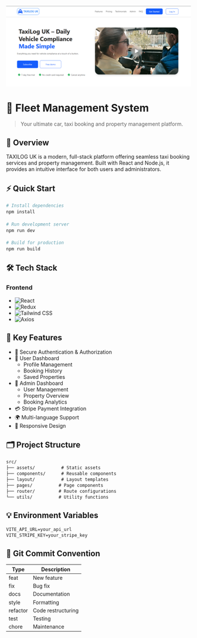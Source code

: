 ![Fleet Management System](public/image/taxilogUk.png)

# 🚖 Fleet Management System

> Your ultimate car, taxi booking and property management platform.

## 🌟 Overview

TAXILOG UK is a modern, full-stack platform offering seamless taxi booking services and property management. Built with React and Node.js, it provides an intuitive interface for both users and administrators.

## ⚡ Quick Start

```bash
# Install dependencies
npm install

# Run development server
npm run dev

# Build for production
npm run build
```

## 🛠️ Tech Stack

### Frontend
- ![React](https://img.shields.io/badge/React-20232A?style=for-the-badge&logo=react&logoColor=61DAFB)
- ![Redux](https://img.shields.io/badge/Redux-593D88?style=for-the-badge&logo=redux&logoColor=white)
- ![Tailwind CSS](https://img.shields.io/badge/Tailwind_CSS-38B2AC?style=for-the-badge&logo=tailwind-css&logoColor=white)
- ![Axios](https://img.shields.io/badge/Axios-5A29E4?style=for-the-badge&logo=axios&logoColor=white)

## 🎯 Key Features

- 🔐 Secure Authentication & Authorization
- 👤 User Dashboard
  - Profile Management
  - Booking History
  - Saved Properties
- 👑 Admin Dashboard
  - User Management
  - Property Overview
  - Booking Analytics
- 💳 Stripe Payment Integration
- 🌍 Multi-language Support
- 📱 Responsive Design

## 🗂️ Project Structure

```
src/
├── assets/          # Static assets
├── components/      # Reusable components
├── layout/          # Layout templates
├── pages/          # Page components
├── router/         # Route configurations
└── utils/          # Utility functions
```

## 💡 Environment Variables

```env
VITE_API_URL=your_api_url
VITE_STRIPE_KEY=your_stripe_key
```

## 📜 Git Commit Convention

| Type | Description |
|------|-------------|
| feat | New feature |
| fix | Bug fix |
| docs | Documentation |
| style | Formatting |
| refactor | Code restructuring |
| test | Testing |
| chore | Maintenance |
